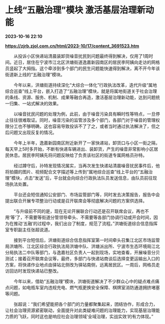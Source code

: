 # 上线“五融治理”模块 激活基层治理新动能

**2023-10-16 22:10**

**https://zjrb.zjol.com.cn/html/2023-10/17/content_3691523.htm**

　　从投诉小区快递站清晨装卸货噪音扰民到问题最终得到解决，仅用了1周时间。近日，居住在宁波市江北区洪塘街道逸嘉新园南区的居民李阿姨向走访的网格员竖起了大拇指。这个牵涉到多个部门的民生问题能快速得到解决，离不开今年该街道新上线的“五融治理”模块。

　　今年以来，洪塘街道持续深化“大综合一体化”行政执法改革，迭代升级“属地综合巡查”线上平台，嵌入打造了“五融治理”模块，就是将属地街道关于社会治理的条线、资源、服务、机制、成果等融合再造，激活基层治理新动能，达到问题统一归集、一站式解决的效果。

　　以噪音扰民问题的处理为例，此前，由于噪音污染具有瞬时性等特点，一旦停止往往很难取证。同时，噪音污染的监管涉及多个部门，各部门对于噪音的管理权限分工也不够明确，这也容易导致投诉不了了之，或者当时通过执法解决了，但之后问题又出现反复的情况。

　　今年上半年，逸嘉新园南区附近新开了一家快递站，卸货口与小区一街之隔，每天早上5时多开始，不断有快递车辆进出、装卸货，产生的噪音非常影响小区居民休息。居民李阿姨先将问题反映给了负责该社区的街道专属网格员孙特。

　　经过蹲守后，孙特发现情况属实，当再次发生快递站清晨噪音扰民事件后，他将拍摄的图片、视频配合文字描述等上传到“属地综合巡查”线上平台的“五融治理”模块，点击“发送”后，平台就会向综合行政执法队员发送信息，由队员前往现场执法处置。

　　平台还会短信通知公安部门、市场监管部门等，同时发去决策报告，报告中会提出联合开展专项整治行动或是召开联席会等彻底解决问题的方案供选择。

　　“与升级前不同的是，现在无论开展联合行动还是召开联席会议，再也不用‘等’了，不需要等街道分管领导牵头、不需要等各部门协调行动或开会时间，因为在推动‘五融’的过程中，我们出台了制度，规范了流程。”洪塘街道综合信息指挥室专职副主任张超说道。

　　接到平台短信后，洪塘街道综合信息指挥室第一时间牵头召集江北区市场监管局洪塘所、江北区综合行政执法局洪塘中队、洪塘派出所、宁波市生态环境局江北分局执法二中队等部门，与逸嘉社区负责人一起到现场，实地查看，开展噪音分贝测试；接着召开联席会议等，最终，多部门与快递站商谈后选择变更运输出入口的方案，将快递作业地点由驿站北侧改为驿站南侧，远离居民区。一周后，网格员走访回访时发现快递站已整改。

　　今年以来，借助“五融治理”模块，洪塘街道解决了不少群众心中的疑点难点痛点问题，如电瓶车室内违规充电、燃气瓶更换安全保障、棋牌室消防通道拥挤堵塞等问题。

　　张超说：“我们希望能把各个部门的力量都聚集起来，团结协作，形成合力，让社会治理资源紧密联动，全面提升对此类疑难问题的治理能力，实现基层治理能力质的飞跃，同时这也是响应社会治理领域‘全域治理，实战实效’的有力体现。”